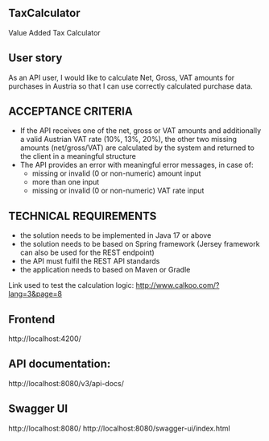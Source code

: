## TaxCalculator
Value Added Tax Calculator


## User story 
As an API user, I would like to calculate Net, Gross, VAT amounts for purchases in Austria so  that I can use correctly calculated purchase data. 

## ACCEPTANCE CRITERIA 
* If the API receives one of the net, gross or VAT amounts and additionally a valid  Austrian VAT rate (10%, 13%, 20%), the other two missing amounts  (net/gross/VAT) are calculated by the system and returned to the client in a  meaningful structure 
* The API provides an error with meaningful error messages, in case of:
  - missing or invalid (0 or non-numeric) amount input 
  - more than one input 
  - missing or invalid (0 or non-numeric) VAT rate input 


## TECHNICAL REQUIREMENTS 
* the solution needs to be implemented in Java 17 or above 
* the solution needs to be based on Spring framework (Jersey framework can also be  used for the REST endpoint) 
* the API must fulfil the REST API standards 
* the application needs to based on Maven or Gradle 


Link used to test the calculation logic: 
http://www.calkoo.com/?lang=3&page=8


## Frontend
http://localhost:4200/

## API documentation:
http://localhost:8080/v3/api-docs/

## Swagger UI
http://localhost:8080/
http://localhost:8080/swagger-ui/index.html
